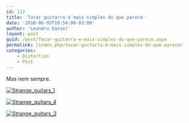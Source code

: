 ```yaml
---
id: 112
title: 'Tocar guitarra é mais simples do que parece'
date: '2010-06-03T10:54:00-03:00'
author: 'Leandro Daniel'
layout: post
guid: /post/Tocar-guitarra-e-mais-simples-do-que-parece.aspx
permalink: /index.php/tocar-guitarra-e-mais-simples-do-que-parece/
categories:
    - Distortion
    - Post
---
```


Mas nem sempre.

[![Strange_guitars_1](http://leandrodaniel.com/pics/Strange_guitars_1_thumb.jpg "Strange_guitars_1")](http://leandrodaniel.com/pics/Strange_guitars_1.jpg)

[![Strange_guitars_4](http://leandrodaniel.com/pics/Strange_guitars_4_thumb.jpg "Strange_guitars_4")](http://leandrodaniel.com/pics/Strange_guitars_4.jpg)

[![Strange_guitars_2](http://leandrodaniel.com/pics/Strange_guitars_2_thumb.jpg "Strange_guitars_2")](http://leandrodaniel.com/pics/Strange_guitars_2.jpg)